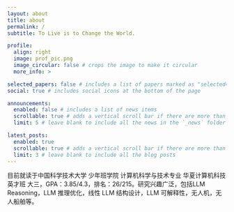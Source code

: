 ```yaml
---
layout: about
title: about
permalink: /
subtitle: To Live is to Change the World.

profile:
  align: right
  image: prof_pic.png
  image_circular: false # crops the image to make it circular
  more_info: >

selected_papers: false # includes a list of papers marked as "selected={true}"
social: true # includes social icons at the bottom of the page

announcements:
  enabled: false # includes a list of news items
  scrollable: true # adds a vertical scroll bar if there are more than 3 news items
  limit: 5 # leave blank to include all the news in the `_news` folder

latest_posts:
  enabled: true
  scrollable: true # adds a vertical scroll bar if there are more than 3 new posts items
  limit: 3 # leave blank to include all the blog posts
---
```


目前就读于中国科学技术大学 少年班学院 计算机科学与技术专业 华夏计算机科技英才班 大三，GPA：3.85/4.3，排名：26/215。研究兴趣广泛，包括LLM Reasoning，LLM 推理优化，线性 LLM 结构设计，LLM 可解释性，无人机，无人船舶等。